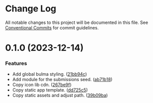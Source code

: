 # Change Log

All notable changes to this project will be documented in this file.
See [Conventional Commits](https://conventionalcommits.org) for commit guidelines.

# 0.1.0 (2023-12-14)

### Features

- Add global bulma styling. ([21bb94c](https://github.com/lean-ng/training/commit/21bb94c8b64c0ae71affab4dac3003542b358f33))
- Add module for the submissions seed. ([ab71b18](https://github.com/lean-ng/training/commit/ab71b1875133ac7abeccd50ef634db010ee41871))
- Copy icon lib cdn. ([267be9f](https://github.com/lean-ng/training/commit/267be9ff15ce73aedf86dc50f706fd3fbb0d38c1))
- Copy static app template. ([dd725c5](https://github.com/lean-ng/training/commit/dd725c5161cc3915605e106732f96e1fa514e961))
- Copy static assets and adjust path. ([39b09ba](https://github.com/lean-ng/training/commit/39b09ba9c1074f7fdbe3737755de50bd5efbfbb2))
